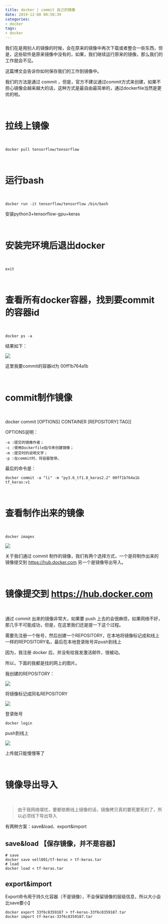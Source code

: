 ```yaml
---
title: docker | commit 自己的镜像
date: 2019-12-08 08:58:39
categories:
- docker
tags:
- docker
---
```

我们在是用别人的镜像的时候，会在原来的镜像中再次下载或者整合一些东西，但是，这些软件是原来镜像中没有的，如果，我们继续运行原来的镜像，那么我们的工作就会不见。

这篇博文会告诉你如何保存我们的工作到镜像中。

<!--more-->

我们的方法是通过 commit ，但是，官方不建议通过commit方式来创建，如果不担心镜像会越来越大的话，这种方式是最自由最简单的，通过dockerfile当然是更优的啦。

<br/>

# 拉线上镜像

<br/>

	docker pull tensorflow/tensorflow

<br/>

# 运行bash

<br/>

	docker run -it tensorflow/tensorflow /bin/bash

安装python3+tensorflow-gpu+keras

<br/>

# 安装完环境后退出docker

<br/>

	exit

<br/>

# 查看所有docker容器，找到要commit的容器id

<br/>

	docker ps -a

结果如下：

![](/images/docker/9_0.png)

这里我要commit的容器id为 00ff1b764a1b

<br/>

# commit制作镜像

<br/>

docker commit [OPTIONS] CONTAINER [REPOSITORY[:TAG]]

OPTIONS说明：

	-a :提交的镜像作者；
	-c :使用Dockerfile指令来创建镜像；
	-m :提交时的说明文字；
	-p :在commit时，将容器暂停。

最后的命令是：

	docker commit -a "li" -m "py3.6_tf1.8_keras2.2" 00ff1b764a1b tf_keras:v1

<br/>

# 查看制作出来的镜像

<br/>

	docker images

![](/images/docker/9_1.png)

关于我们通过 commit 制作的镜像，我们有两个选择方式，一个是将制作出来的镜像提交到 https://hub.docker.com 另一个是镜像导出导入。

<br/>

# 镜像提交到 https://hub.docker.com

<br/>

通过 commit 出来的镜像非常大，如果要 push 上去的会很麻烦，如果网络不好，那几乎不可能成功，但是，在这里我们还是提一下这个过程。

需要先注册一个账号，然后创建一个REPOSITORY，在本地将镜像标记成和线上一样的REPOSITORY名，最后在本地登录账号并push到线上

因为，我注册 docker 后，并没有给我发激活邮件，很被动。

所以，下面的我都是找的网上的图片。

我创建的REPOSITORY：

![](/images/docker/9_2.png)

将镜像标记成同名REPOSITORY

![](/images/docker/9_3.png)

登录账号

	docker login

push到线上

![](/images/docker/9_4.png)

上传就只能慢慢等了

<br/>

# 镜像导出导入

<br/>

>由于我网络堪忧，要都依赖线上镜像的话，镜像拷贝真的要死要死的了，所以必须线下导出导入

有两种方案：save&load、export&import

## save&load 【保存镜像，并不是容器】

	# save
	docker save vell001/tf-keras > tf-keras.tar
	# load
	docker load < tf-keras.tar

## export&import

Export命令用于持久化容器（不是镜像），不会保留镜像的层级信息，所以大小会比save要小】

	docker export 33f6c8359187 > tf-keras-33f6c8359187.tar
	docker import tf-keras-33f6c8359187.tar






